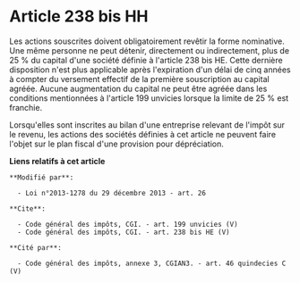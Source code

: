 # Article 238 bis HH

Les actions souscrites doivent obligatoirement revêtir la forme nominative. Une même personne ne peut détenir, directement ou
indirectement, plus de 25 % du capital d'une société définie à l'article 238 bis HE. Cette dernière disposition n'est plus
applicable après l'expiration d'un délai de cinq années à compter du versement effectif de la première souscription au
capital agréée. Aucune augmentation du capital ne peut être agréée dans les conditions mentionnées à l'article 199 unvicies
lorsque la limite de 25 % est franchie. 

Lorsqu'elles sont inscrites au bilan d'une entreprise relevant de l'impôt sur le revenu, les actions des sociétés définies à
cet article ne peuvent faire l'objet sur le plan fiscal d'une provision pour dépréciation.

**Liens relatifs à cet article**

	**Modifié par**:

	  - Loi n°2013-1278 du 29 décembre 2013 - art. 26

	**Cite**:

	  - Code général des impôts, CGI. - art. 199 unvicies (V)
	  - Code général des impôts, CGI. - art. 238 bis HE (V)

	**Cité par**:

	  - Code général des impôts, annexe 3, CGIAN3. - art. 46 quindecies C (V)
